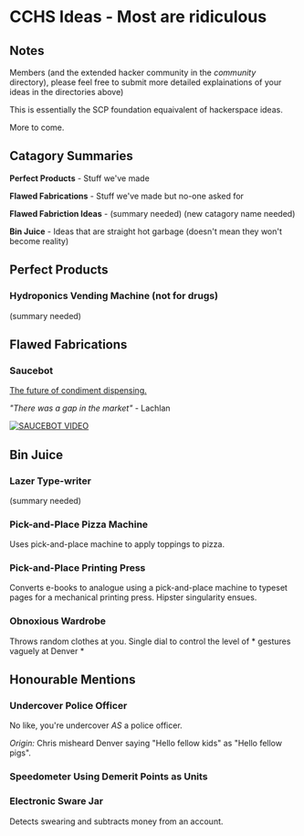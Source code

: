 # CCHS Ideas - Most are ridiculous
## Notes
Members (and the extended hacker community in the _community_ directory), please feel free to submit more detailed explainations of your ideas in the directories above)

This is essentially the SCP foundation equaivalent of hackerspace ideas.

More to come.

## Catagory Summaries
**Perfect Products** - Stuff we've made

**Flawed Fabrications** - Stuff we've made but no-one asked for

**Flawed Fabriction Ideas** - (summary needed) (new catagory name needed)

**Bin Juice** - Ideas that are straight hot garbage (doesn't mean they won't become reality)

## Perfect Products
### Hydroponics Vending Machine (not for drugs)
(summary needed)

## Flawed Fabrications
### Saucebot
[The future of condiment dispensing.](https://github.com/PancakeLegend/SauceBot)

_"There was a gap in the market"_ - Lachlan

[![SAUCEBOT VIDEO](https://i.imgur.com/3253IBY.jpg)](https://www.youtube.com/watch?v=fAMgsBxWGQ4)

## Bin Juice
### Lazer Type-writer
(summary needed)

### Pick-and-Place Pizza Machine
Uses pick-and-place machine to apply toppings to pizza.

### Pick-and-Place Printing Press
Converts e-books to analogue using a pick-and-place machine to typeset pages for a mechanical printing press. Hipster singularity ensues.

### Obnoxious Wardrobe
Throws random clothes at you. Single dial to control the level of * gestures vaguely at Denver *

## Honourable Mentions
### Undercover Police Officer
No like, you're undercover _AS_ a police officer.

_Origin:_ Chris misheard Denver saying "Hello fellow kids" as "Hello fellow pigs".

### Speedometer Using Demerit Points as Units

### Electronic Sware Jar
Detects swearing and subtracts money from an account.
